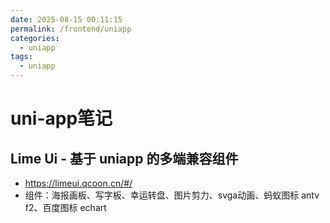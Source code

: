 ```yaml
---
date: 2025-08-15 00:11:15
permalink: /frontend/uniapp
categories:
  - uniapp
tags:
  - uniapp
---
```


# uni-app笔记

## Lime Ui - 基于 uniapp 的多端兼容组件

- <https://limeui.qcoon.cn/#/>
- 组件：海报画板、写字板、幸运转盘、图片剪力、svga动画、蚂蚁图标 antv f2、百度图标 echart
